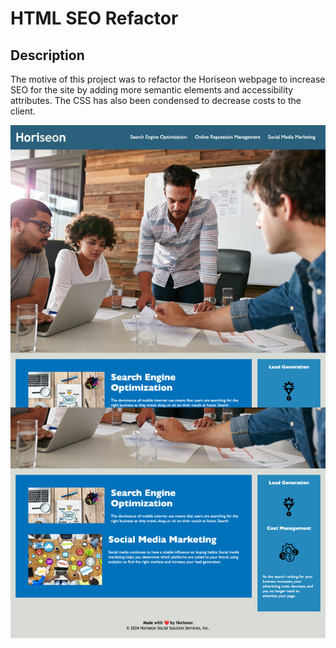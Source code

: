 # HTML SEO Refactor

## Description

The motive of this project was to refactor the Horiseon webpage to increase SEO for the site by adding more semantic elements and accessibility attributes. The CSS has also been condensed to decrease costs to the client.


![alt text](assets/images/screenshot.png)